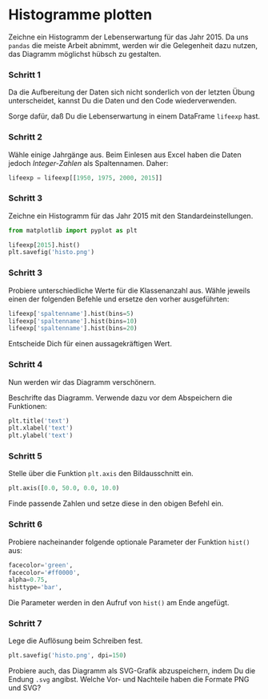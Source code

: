 
# Histogramme plotten

Zeichne ein Histogramm der Lebenserwartung für das Jahr 2015. Da uns `pandas` die meiste Arbeit abnimmt, werden wir die Gelegenheit dazu nutzen, das Diagramm möglichst hübsch zu gestalten.

### Schritt 1

Da die Aufbereitung der Daten sich nicht sonderlich von der letzten Übung unterscheidet, kannst Du die Daten und den Code wiederverwenden.

Sorge dafür, daß Du die Lebenserwartung in einem DataFrame `lifeexp` hast.

### Schritt 2

Wähle einige Jahrgänge aus. Beim Einlesen aus Excel haben die Daten jedoch *Integer-Zahlen* als Spaltennamen. Daher:

```python
lifeexp = lifeexp[[1950, 1975, 2000, 2015]]
```

### Schritt 3

Zeichne ein Histogramm für das Jahr 2015 mit den Standardeinstellungen.

```python
from matplotlib import pyplot as plt

lifeexp[2015].hist()
plt.savefig('histo.png')
```

### Schritt 3

Probiere unterschiedliche Werte für die Klassenanzahl aus. Wähle jeweils einen der folgenden Befehle und ersetze den vorher ausgeführten:

```python
lifeexp['spaltenname'].hist(bins=5)
lifeexp['spaltenname'].hist(bins=10)
lifeexp['spaltenname'].hist(bins=20)
```

Entscheide Dich für einen aussagekräftigen Wert.


### Schritt 4

Nun werden wir das Diagramm verschönern.

Beschrifte das Diagramm. Verwende dazu vor dem Abspeichern die Funktionen:

```python
plt.title('text')
plt.xlabel('text')
plt.ylabel('text')

```

### Schritt 5

Stelle über die Funktion `plt.axis` den Bildausschnitt ein.

```python
plt.axis([0.0, 50.0, 0.0, 10.0)
```

Finde passende Zahlen und setze diese in den obigen Befehl ein.


### Schritt 6

Probiere nacheinander folgende optionale Parameter der Funktion `hist()` aus:

```python
facecolor='green',
facecolor='#ff0000',
alpha=0.75,
histtype='bar',
```

Die Parameter werden in den Aufruf von `hist()` am Ende angefügt.

### Schritt 7

Lege die Auflösung beim Schreiben fest.

```python
plt.savefig('histo.png', dpi=150)
```

Probiere auch, das Diagramm als SVG-Grafik abzuspeichern, indem Du die Endung `.svg` angibst. Welche Vor- und Nachteile haben die Formate PNG und SVG?
